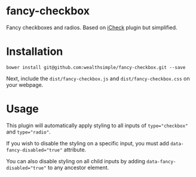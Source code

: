# fancy-checkbox

Fancy checkboxes and radios. Based on [iCheck](https://github.com/fronteed/icheck) plugin but simplified.

# Installation

    bower install git@github.com:wealthsimple/fancy-checkbox.git --save

Next, include the `dist/fancy-checkbox.js` and `dist/fancy-checkbox.css` on your webpage.

# Usage

This plugin will automatically apply styling to all inputs of `type="checkbox"` and `type="radio"`.

If you wish to disable the styling on a specific input, you must add `data-fancy-disabled="true"` attribute.

You can also disable styling on all child inputs by adding `data-fancy-disabled="true"` to any ancestor element.
